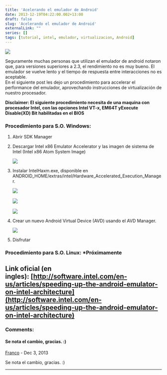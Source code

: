 ```yaml
---
title: 'Acelerando el emulador de Android'
date: 2013-12-19T04:22:00.002+13:00
draft: false
slug: 'Acelerando el emulador de Android'
externalLink: ""
series: []
tags: [tutorial, intel, emulador, virtualizacion, Android]
---
```


[![](http://i.minus.com/i9LQfouPsXIvp.gif)](http://i.minus.com/i9LQfouPsXIvp.gif)

Seguramente muchas personas que utilizan el emulador de android notaron que, para versiones superiores a 2.3, el rendimiento no es muy bueno. El emulador se vuelve lento y el tiempo de respuesta entre interacciones no es aceptable.  
En el siguiente post les dejo un procedimiento para accelerar el performance del emulador, aprovechando instrucciones de virtualización de nuestro procesador.  
  
  
**Disclaimer: El siguiente procedimiento necesita de una maquina con procesador Intel, con las opciones Intel VT-x, EM64T yExecute Disable(XD) Bit habilitadas en el BIOS**  
  

### Procedimiento para S.O. Windows:

1.  Abrir SDK Manager
2.  Descargar Intel x86 Emulator Accelerator y las imagen de sistema de Intel (Intel x86 Atom System Image) 
    
    [![](http://software.intel.com/sites/default/files/haxm01.png)](http://software.intel.com/sites/default/files/haxm01.png)
    
3.  Instalar IntelHaxm.exe, disponible en ANDROID\_HOME/extras/intel/Hardware\_Accelerated\_Execution\_Manager. 
    
    [![](http://software.intel.com/sites/default/files/haxm02.png)](http://software.intel.com/sites/default/files/haxm02.png) 
    
    [![](http://software.intel.com/sites/default/files/haxm03.png)](http://software.intel.com/sites/default/files/haxm03.png) 
    
    [![](http://software.intel.com/sites/default/files/haxm04.jpg)](http://software.intel.com/sites/default/files/haxm04.jpg)
    
4.  Crear un nuevo Android Virtual Device (AVD) usando el AVD Manager. 
    
    [![](http://software.intel.com/sites/default/files/haxm12.png)](http://software.intel.com/sites/default/files/haxm12.png)
    
5.  Disfrutar

  
  

### Procedimiento para S.O. Linux: \*Próximamente 

  
Link oficial (en ingles): [http://software.intel.com/en-us/articles/speeding-up-the-android-emulator-on-intel-architecture](http://software.intel.com/en-us/articles/speeding-up-the-android-emulator-on-intel-architecture)
---
### Comments:
#### Se nota el cambio, gracias. :)
[Franco](http://codenatic.com "noreply@blogger.com") - <time datetime="2013-12-19T04:47:28.930+13:00">Dec 3, 2013</time>

Se nota el cambio, gracias. :)
<hr />
